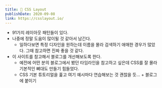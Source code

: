 ```yaml
---
title: 🎨 CSS Layout 
publishDate: 2020-09-08
link: https://csslayout.io/
---
```


- 91가지 레이아웃 패턴들이 있다.  
- 나중에 정말 도움이 많이될 것 같아서 남긴다.  
    - 일하다보면 특정 디자인을 원하는데 이름을 몰라 검색하기 애매한 경우가 많았다. 그때 참고하면 진짜 좋을 것 같다.  
- 이 사이트를 참고해서 블로그를 개선해보도록 한다.  
    - 예전에 어떤 분의 블로그에서 봤던 타임라인을 참고하고 싶은데 CSS를 잘 몰라 기본적인 뼈대도 만들기 힘들었다.  
    - CSS 기본 튜토리얼을 훑고 여기 예시마다 연습해보는 것 괜찮을 듯... + 블로그에 붙이기